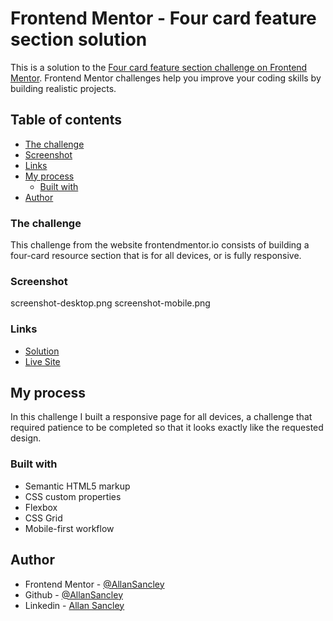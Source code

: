 # Frontend Mentor - Four card feature section solution

This is a solution to the [Four card feature section challenge on Frontend Mentor](https://www.frontendmentor.io/challenges/four-card-feature-section-weK1eFYK). Frontend Mentor challenges help you improve your coding skills by building realistic projects. 

## Table of contents

  - [The challenge](#the-challenge)
  - [Screenshot](#screenshot)
  - [Links](#links)
- [My process](#my-process)
  - [Built with](#built-with)
- [Author](#author)

### The challenge

This challenge from the website frontendmentor.io consists of building a four-card resource section that is for all devices, or is fully responsive.

### Screenshot

screenshot-desktop.png
screenshot-mobile.png

### Links

- [Solution](https://github.com/AllanSancley/card-feature-section-frontend.mentor.git)
- [Live Site](https://card-feature-section-frontend-mentor.netlify.app/)

## My process

In this challenge I built a responsive page for all devices, a challenge that required patience to be completed so that it looks exactly like the requested design.

### Built with

- Semantic HTML5 markup
- CSS custom properties
- Flexbox
- CSS Grid
- Mobile-first workflow

## Author

- Frontend Mentor - [@AllanSancley](https://www.frontendmentor.io/profile/AllanSancley)
- Github - [@AllanSancley](https://github.com/AllanSancley)
- Linkedin - [Allan Sancley](www.linkedin.com/in/allan-sancley-12b583193)
